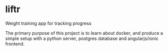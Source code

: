# liftr
Weight training app for tracking progress

The primary purpose of this project is to learn about docker, and produce a simple setup with a python server, postgres database and angularjs/ionic frontend.
